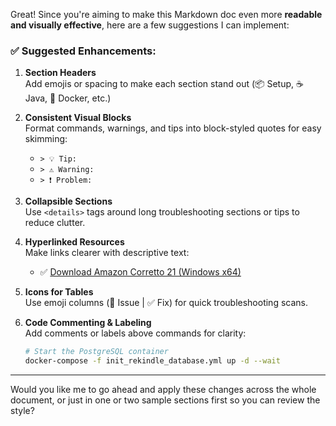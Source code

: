 Great! Since you're aiming to make this Markdown doc even more **readable and visually effective**, here are a few suggestions I can implement:

### ✅ Suggested Enhancements:
1. **Section Headers**  
   Add emojis or spacing to make each section stand out (📦 Setup, ☕ Java, 🐳 Docker, etc.)

2. **Consistent Visual Blocks**  
   Format commands, warnings, and tips into block-styled quotes for easy skimming:
   - `> 💡 Tip:`
   - `> ⚠️ Warning:`
   - `> ❗ Problem:`

3. **Collapsible Sections**  
   Use `<details>` tags around long troubleshooting sections or tips to reduce clutter.

4. **Hyperlinked Resources**  
   Make links clearer with descriptive text:
   - ✅ [Download Amazon Corretto 21 (Windows x64)](https://corretto.aws/downloads/resources/21.0.1.12.1/amazon-corretto-21.0.1.12.1-windows-x64-jdk.zip)

5. **Icons for Tables**  
   Use emoji columns (🔧 Issue | ✅ Fix) for quick troubleshooting scans.

6. **Code Commenting & Labeling**  
   Add comments or labels above commands for clarity:
   ```bash
   # Start the PostgreSQL container
   docker-compose -f init_rekindle_database.yml up -d --wait
   ```

---

Would you like me to go ahead and apply these changes across the whole document, or just in one or two sample sections first so you can review the style?
